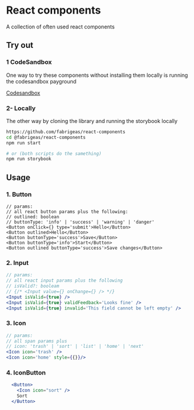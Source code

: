 # React components

A collection of often used react components

## Try out
### 1 CodeSandbox
One way to try these components without installing them locally is running the codesandbox payground

[Codesandbox](https://codesandbox.io/p/github/fabrigeas/react-components/master?workspaceId=fd2d12cf-24ef-42fa-9382-533cbefe6ae3&file=%2Fsrc%2Fcomponents%2FButton%2FButton.scss)

### 2- Locally
The other way by cloning the library and running the storybook locally
```bash
https://github.com/fabrigeas/react-components
cd @fabrigeas/react-components
npm run start

# or (both scripts do the samething)
npm run storybook
```

## Usage
### 1. Button
```tsx
// params:
// all react button params plus the following:
// outlined: boolean
// buttonType: 'info' | 'success' | 'warning' | 'danger'
<Button onClick={} type='submit'>Hello</Button> 
<Button outlined>Hello</Button>
<Button buttonType='success'>Save</Button>
<Button buttonType='info'>Start</Button>
<Button outlined buttonType='success'>Save changes</Button>
```

### 2. Input
```jsx
// params:
// all react input params plus the following
// isValid?: booleam 
// {/* <Input value={} onChange={} /> */}
<Input isValid={true} />
<Input isValid={true} validFeedback='Looks fine' />
<Input isValid={true} invalid='This field cannot be left empty' />
```

### 3. Icon
```jsx
// params:
// all span params plus 
// icon: 'trash' | 'sort' | 'list' | 'home' | 'next'
<Icon icon='trash' />
<Icon icon='home' style={{}}/>
```

### 4. IconButton

```jsx
  <Button>
    <Icon icon="sort" />
    Sort
  </Button>
```